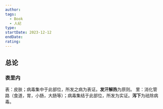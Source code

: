```yaml
---
author: 
tags:
  - Book
  - 人纪
type: 
startDate: 2023-12-12
endDate: 
rating:
---
```




## 总论

### 表里内

表：皮肤；病毒集中于此部位，所发之病为表证。**发汗解热**为原则。
里：消化管路（食道，胃，小肠，大肠等）；病毒集结于此部位，所发为实证。**泻下**为祛除病毒。



































